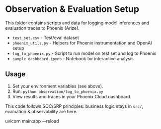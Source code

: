# Observation & Evaluation Setup

This folder contains scripts and data for logging model inferences and evaluation traces to Phoenix (Arize).

- `test_set.csv` - Test/eval dataset
- `phoenix_utils.py` - Helpers for Phoenix instrumentation and OpenAI setup
- `log_to_phoenix.py` - Script to run model on test set and log to Phoenix
- `sample_dashboard.ipynb` - Notebook for interactive analysis

## Usage

1. Set your environment variables (see above).
2. Run: `python observation/log_to_phoenix.py`
3. View results and traces in your Phoenix Cloud dashboard.

This code follows SOC/SRP principles: business logic stays in `src/`, evaluation & observability are here.


uvicorn main:app --reload
